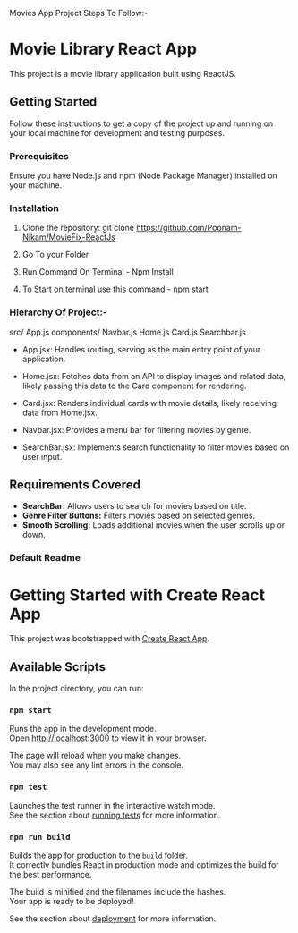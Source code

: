 Movies App Project Steps To Follow:-

# Movie Library React App

This project is a movie library application built using ReactJS.
## Getting Started

Follow these instructions to get a copy of the project up and running on your local machine for development and testing purposes.

### Prerequisites

Ensure you have Node.js and npm (Node Package Manager) installed on your machine.

### Installation

1. Clone the repository:
   git clone https://github.com/Poonam-Nikam/MovieFix-ReactJs

 2. Go To your Folder

 3. Run Command On Terminal - Npm Install

4. To Start on terminal use this command - npm start

### Hierarchy Of Project:-
src/
  App.js
  components/
    Navbar.js
    Home.js
    Card.js
    Searchbar.js

* App.jsx: Handles routing, serving as the main entry point of your application.

* Home.jsx: Fetches data from an API to display images and related data, likely passing this data to the Card component for rendering.

* Card.jsx: Renders individual cards with movie details, likely receiving data from Home.jsx.

* Navbar.jsx: Provides a menu bar for filtering movies by genre.

* SearchBar.jsx: Implements search functionality to filter movies based on user input.

## Requirements Covered

- **SearchBar:** Allows users to search for movies based on title.
- **Genre Filter Buttons:** Filters movies based on selected genres.
- **Smooth Scrolling:** Loads additional movies when the user scrolls up or down.






### Default Readme

# Getting Started with Create React App

This project was bootstrapped with [Create React App](https://github.com/facebook/create-react-app).

## Available Scripts

In the project directory, you can run:

### `npm start`

Runs the app in the development mode.\
Open [http://localhost:3000](http://localhost:3000) to view it in your browser.

The page will reload when you make changes.\
You may also see any lint errors in the console.

### `npm test`

Launches the test runner in the interactive watch mode.\
See the section about [running tests](https://facebook.github.io/create-react-app/docs/running-tests) for more information.

### `npm run build`

Builds the app for production to the `build` folder.\
It correctly bundles React in production mode and optimizes the build for the best performance.

The build is minified and the filenames include the hashes.\
Your app is ready to be deployed!

See the section about [deployment](https://facebook.github.io/create-react-app/docs/deployment) for more information.




